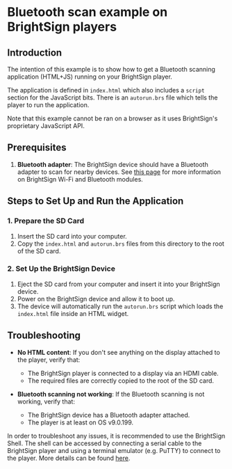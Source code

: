 # Bluetooth scan example on BrightSign players

## Introduction

The intention of this example is to show how to get a Bluetooth scanning application (HTML+JS) running on your BrightSign player.

The application is defined in `index.html` which also includes a `script` section for the JavaScript bits. There is an `autorun.brs` file which tells the player to run the application.

Note that this example cannot be ran on a browser as it uses BrightSign's proprietary JavaScript API.

## Prerequisites

1. **Bluetooth adapter**: The BrightSign device should have a Bluetooth adapter to scan for nearby devices. See [this page](https://www.brightsign.biz/wp-content/uploads/2023/04/Wifi-Modules-Bluetooth-Datasheet.pdf) for more information on BrightSign Wi-Fi and Bluetooth modules.

## Steps to Set Up and Run the Application

### 1. Prepare the SD Card

1. Insert the SD card into your computer.
2. Copy the `index.html` and `autorun.brs` files from this directory to the root of the SD card.

### 2. Set Up the BrightSign Device

1. Eject the SD card from your computer and insert it into your BrightSign device.
2. Power on the BrightSign device and allow it to boot up.
3. The device will automatically run the `autorun.brs` script which loads the `index.html` file inside an HTML widget.

## Troubleshooting

- **No HTML content**: If you don't see anything on the display attached to the player, verify that:
  - The BrightSign player is connected to a display via an HDMI cable.
  - The required files are correctly copied to the root of the SD card.

- **Bluetooth scanning not working**: If the Bluetooth scanning is not working, verify that:
  - The BrightSign device has a Bluetooth adapter attached.
  - The player is at least on OS v9.0.199.

In order to troubleshoot any issues, it is recommended to use the BrightSign Shell. The shell can be accessed by connecting a serial cable to the BrightSign player and using a terminal emulator (e.g. PuTTY) to connect to the player. More details can be found [here](https://docs.brightsign.biz/space/DOC/1988100153/BrightSign+Shell).